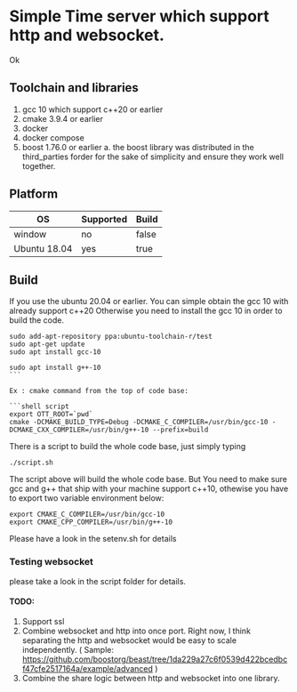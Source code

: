 # Simple Time server which support http and websocket.

Ok

## Toolchain and libraries

1. gcc 10 which support c++20  or earlier
2. cmake 3.9.4 or earlier 
3. docker
4. docker compose
5. boost 1.76.0 or earlier
    a. the boost library was distributed in the third_parties forder for the sake of simplicity and ensure they work well together.

## Platform


 |OS | Supported | Build|
 |---| --- | ---| 
 |window | no | false| 
 |Ubuntu 18.04 | yes | true| 
 


## Build

If you use the ubuntu 20.04 or earlier. You can simple obtain the gcc 10 with already support c++20
Otherwise you need to install the gcc 10 in order to build the code.

````shell script
sudo add-apt-repository ppa:ubuntu-toolchain-r/test
sudo apt-get update
sudo apt install gcc-10

sudo apt install g++-10
```

Ex : cmake command from the top of code base:

```shell script
export OTT_ROOT=`pwd`
cmake -DCMAKE_BUILD_TYPE=Debug -DCMAKE_C_COMPILER=/usr/bin/gcc-10 -DCMAKE_CXX_COMPILER=/usr/bin/g++-10 --prefix=build
````


There is a script to build the whole code base, just simply typing

```shell script
./script.sh
````

The script above will build the whole code base. But You need to make sure gcc and g++ that ship with your machine support c++10, othewise you have to export two variable environment below:

```shell script
export CMAKE_C_COMPILER=/usr/bin/gcc-10
export CMAKE_CPP_COMPILER=/usr/bin/g++-10
```

Please have a look in the setenv.sh for details


### Testing websocket

please take a look in the script folder for details.

#### TODO:


1. Support ssl
2. Combine websocket and http into once port. Right now, I think separating the http and websocket would be easy to scale independently.
( Sample: https://github.com/boostorg/beast/tree/1da229a27c6f0539d422bcedbcf47cfe2517164a/example/advanced )
3. Combine the share logic between http and websocket into one library.

